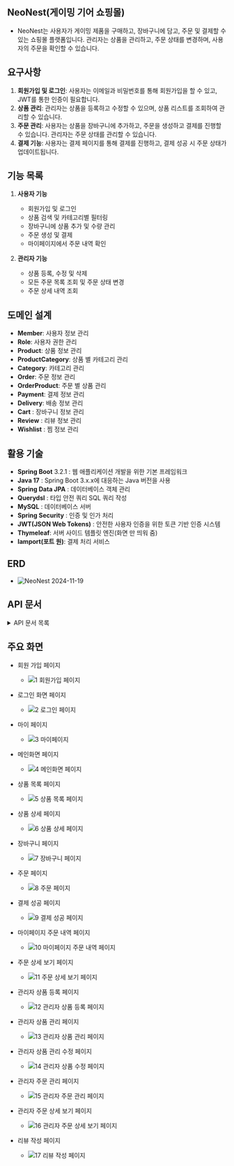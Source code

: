 ## NeoNest(게이밍 기어 쇼핑몰)
- NeoNest는 사용자가 게이밍 제품을 구매하고, 장바구니에 담고, 주문 및 결제할 수 있는 쇼핑몰 플랫폼입니다. 관리자는 상품을 관리하고, 주문 상태를 변경하며, 사용자의 주문을 확인할 수 있습니다.

## 요구사항
1) **회원가입 및 로그인**: 사용자는 이메일과 비밀번호를 통해 회원가입을 할 수 있고, JWT를 통한 인증이 필요합니다.
2) **상품 관리**: 관리자는 상품을 등록하고 수정할 수 있으며, 상품 리스트를 조회하여 관리할 수 있습니다.
3) **주문 관리**: 사용자는 상품을 장바구니에 추가하고, 주문을 생성하고 결제를 진행할 수 있습니다. 관리자는 주문 상태를 관리할 수 있습니다.
4) **결제 기능**: 사용자는 결제 페이지를 통해 결제를 진행하고, 결제 성공 시 주문 상태가 업데이트됩니다.

## 기능 목록
1) **사용자 기능**
   - 회원가입 및 로그인
   - 상품 검색 및 카테고리별 필터링
   - 장바구니에 상품 추가 및 수량 관리
   - 주문 생성 및 결제
   - 마이페이지에서 주문 내역 확인

2) **관리자 기능**
   - 상품 등록, 수정 및 삭제
   - 모든 주문 목록 조회 및 주문 상태 변경
   - 주문 상세 내역 조회

## 도메인 설계
- **Member**: 사용자 정보 관리
- **Role**: 사용자 권한 관리
- **Product**: 상품 정보 관리
- **ProductCategory**: 상품 별 카테고리 관리
- **Category**: 카테고리 관리
- **Order**: 주문 정보 관리
- **OrderProduct**: 주문 별 상품 관리
- **Payment**: 결제 정보 관리
- **Delivery**: 배송 정보 관리
- **Cart** : 장바구니 정보 관리
- **Review** : 리뷰 정보 관리
- **Wishlist** : 찜 정보 관리

## 활용 기술
- **Spring Boot** 3.2.1 : 웹 애플리케이션 개발을 위한 기본 프레임워크
- **Java 17** : Spring Boot 3.x.x에 대응하는 Java 버전을 사용
- **Spring Data JPA** : 데이터베이스 객체 관리
- **Querydsl** : 타입 안전 쿼리 SQL 쿼리 작성
- **MySQL** : 데이터베이스 서버
- **Spring Security** : 인증 및 인가 처리
- **JWT(JSON Web Tokens)** : 안전한 사용자 인증을 위한 토큰 기반 인증 시스템
- **Thymeleaf**: 서버 사이드 템플릿 엔진(화면 만 띄워 줌)
- **Iamport(포트 원)**: 결제 처리 서비스

## ERD
- ![NeoNest 2024-11-19](https://github.com/user-attachments/assets/e96dc3f9-316d-4c59-8cd5-101b3e78e757)


## API 문서
<details markdown="1">
  <summary>API 문서 목록</summary>

사용자 정보 생성
- URL: `/api/member`
- Method: `POST`
- Description: 회원 가입을 통해 사용자 정보를 생성합니다.
- RequestBody:
  - memberName (String, required): 사용자 이름(ID)
  - password (String, required): 비밀번호
  - email (String, required): 이메일
  - name (String, required): 이름
  - age (String, required): 나이
  - phoneNumber (String, required): 연락처
  - address (String, required): 주소
  - detailAddress (String, required): 상세 주소
  - extraAddress (String, required): 참고 주소
  - postcode (String, required): 우편번호

사용자 정보 조회
- URL: `/api/member`
- Method: `GET`
- Description: 마이 프로필에서 사용자의 정보를 조회합니다.
- Headers:
  - Authorization: Bearer {token}: 쿠키에 JWT 토큰 포함

사용자 정보 수정
- URL: `/api/member`
- Method: `PATCH`
- Description: 사용자 정보 수정 요청을 통해 사용자 정보를 수정합니다.
- Headers:
  - Authorization: Bearer {token}: 쿠키에 JWT 토큰 포함
- RequestBody:
  - name (String, required): 이름
  - email (String, required): 이메일
  - age (String, required): 나이
  - phoneNumber (String, required): 연락처
  - address (String, required): 주소
  - detailAddress (String, required): 상세 주소
  - extraAddress (String, required): 참고 주소
  - postcode (String, required): 우편번호

사용자 로그인 식별 정보 조회
- URL: `/api/member/info`
- Method: `GET`
- Description: 페이지에서 사용자의 식별 정보를 조회합니다.
- Headers:
  - Authorization: Bearer {token}: 쿠키에 JWT 토큰 포함

상품 등록
- URL: `/api/products`
- Method: `POST`
- Description: 새로운 상품을 등록합니다.
- RequestParam:
  - image (MultipartFile, optional): 등록할 상품 이미지
- RequestPart:
  - productDto (ProductEditDto, required): 상품 정보
    - name (String, required): 이름
    - price (Long, required): 가격
    - stockQuantity (int, required): 재고 수량
    - description (String, required): 설명
    - category (String, required): 카테고리

상품 수정
- URL: `/api/products/{productId}`
- Method: `PATCH`
- Description: 기존 상품의 정보를 수정합니다.
- PathVariable:
  - productId (Long, required)
- RequestParam:
  - image (MultipartFile, optional): 변경할 상품 이미지
- RequestPart:
  - productEditDto (ProductEditDto, required): 상품 정보
    - name (String, required): 이름
    - price (Long, required): 가격
    - stockQuantity (int, required): 재고 수량
    - description (String, required): 설명
    - category (String, required): 카테고리

상품 목록 조회
- URL: `/api/products?category={}&sort={}`
- Method: `GET`
- Description: 상품 목록을 조회합니다.
- RequestParam:
  - category(String, optional): 카테고리
  - sort(String, optional): 정렬 정보

특정 상품 조회
- URL: `/api/products/{productId}`
- Method: `GET`
- Description: 특정 상품을 조회합니다.
- PathVariable
  - productId(String, required): 상품 ID

상품 이미지 조회
- URL: `/api/products/images/{filename}`
- Method: `GET`
- Description: 특정 상품의 이미지를 조회합니다.
- PathVariable
  - filename(String, required): 파일 이름

관리자 페이지 상품 목록 조회
- URL: `/api/admin/products`
- Method: `GET`
- Description: 관리자 페이지에서 상품 목록을 조회합니다.

관리자 페이지 상품 조회
- URL: `/admin/products/{productId}`
- Method: `GET`
- Description: 관리자 페이지에서 특정 상품을 조회합니다.
- PathVariable
  - productId(Long, required): 상품 ID

주문 생성
- URL: `/api/orders`
- Method: `POST`
- Description: 장바구니에 담긴 혹은 상품 상세 페이지에서 주문을 생성합니다.
- RequestBody:
  - orderCreateDto (OrderCreateDto, required): 장바구니 항목 ID 리스트
    - memberId (Long, required): 멤버 ID
      - orderItems (List<OrderItemDto>, required): 결제 방식
        - cartId(Long, optional): 장바구니 ID
        - productId(Long, required): 상품 ID
        - quantity(int, required): 수량

특정 주문 조회
- URL: `/orders/{orderUid}`
- Method: `GET`
- Description: 특정 주문을 조회합니다.
- PathVariable:
  - orderUid (String, required): 오더 UID

마이페이지 주문 조회
- URL: `/mypage/orders`
- Method: `GET`
- Description: 마이페이지에서의 주문들을 조회합니다.

마이페이지 특정 주문 조회
- URL: `/mypage/orders/{orderUid}`
- Method: `GET`
- Description: 마이페이지에서의 특정 주문을 조회합니다.
- PathVariable:
  - orderUid (String, required): 오더 UID

관리자 주문 조회
- URL: `/admin/orders`
- Method: `GET`
- Description: 관리자페이지에서 주문들을 조회합니다.

관리자 페이지 특정 주문 조회
- URL: `/admin/orders/{orderId}`
- Method: `GET`
- Description: 관리자페이지에서 특정 주문을 조회합니다.
- PathVariable:
  - orderId (String, required): 주문 ID

주문 상태 변경
- URL: `/admin/orders/{orderId}/orderStatus`
- Method: `PATCH`
- Description: 관리자페이지에서 특정 주문의 상태를 변경합니다.
- PathVariable:
  - orderId (String, required): 오더 ID
- RequestBody
  - statusCode (Map<String,String, required): 상태 변경 코드

결제 정보 리턴
- URL: `/api/payment`
- Method: `PATCH`
- Description: 결제를 정보 서버로 보냅니다.
- RequestBody
  - request (PaymentCallbackRequest, required): 상태 변경 코드
    - paymentUid (String, required): 결제 UID
    - orderUid (String, required): 주문 UID
    - payMethod (String, required): 결제 방법
    - recipientName (String, required): 결제자 이름
    - phoneNumber (String, required): 결제자 핸드폰 번호
    - postcode (String, required): 결제자 우편 번호
    - address (String, required): 결제자 주소
    - deliveryRequest (String, required): 요청사항
    - paymentItems (List<PaymentItemDto>, required): 결제 상품 DTO

결제 정보 가져오기
- URL: `/api/payment`
- Method: `PATCH`
- Description: 서버 저장된 결제 정보를 조회합니다.
- PathVariable
  - orderUid (String, required): 주문 UID

결제 정보 가져오기
- URL: `/success/{orderUid}`
- Method: `PATCH`
- Description: 결제 성공 후 결제 페이지 정보 리턴.
- PathVariable
  - orderUid (String, required): 주문 UID

장바구니 생성
- URL: `/api/cart`
- Method: `POST`
- Description: 장바구니를 생성합니다.
- RequestBody:
  - cartCreateDto (CartCreateDto, required): 장바구니 생성 DTO

장바구니 조회
- URL: `/api/cart`
- Method: `GET`
- Description: 장바구니를 조회합니다.

장바구니 수정
- URL: `/api/cart`
- Method: `PATCH`
- Description: 장바구니에 있는 상품의 수량을 수정합니다.
- RequestBody:
  - cartUpdateDto (CartUpdateDto, required): 장바구니 업데이트 DTO

장바구니 항목 삭제
- URL: `/api/cart/{cartId}`
- Method: `DELETE`
- Description: 장바구니에서 특정 상품을 제거합니다.
- PathVariable:
  - cartId (Long, required): 장바구니 항목 ID

리뷰 생성
- URL: `/api/reviews`
- Method: `POST`
- Description: 장바구니에서 특정 상품을 제거합니다.
- RequestBody:
  - reviewCreateDto (ReviewCreateDto, required): 리뷰 생성 DTO

주문 상품 리뷰 조회
- URL: `/api/reviews/{orderUid}/{productId}`
- Method: `GET`
- Description: 주문 상품에서 리뷰를 조회합니다.
- PathVariable:
  - orderUid (String, required): 주문 ID
  - productId (Long, required): 상품 ID

상품 리뷰 조회
- URL: `/api/products/{productId}/reviews`
- Method: `GET`
- Description: 상품에서 리뷰를 조회합니다.
- PathVariable:
  - productId (Long, required): 상품 ID

상품 찜 목록 추가(생성)
- URL: `/api/wishlist`
- Method: `POST`
- Description: 찜 목록에 추가(생성)합니다.
- RequestBody:
  - wishlistAddDto (WishlistAddDto, required): 찜 목록 추가 DTO

상품 찜 목록 확인(가져오기)
- URL: `/api/wishlist/{productId}`
- Method: `GET`
- Description: 찜 목록을 가져옵니다.
- PathVariable:
  - productId (Long, required): 상품 ID

상품 찜 목록 제거
- URL: `/api/wishlist/{productId}`
- Method: `GET`
- Description: 상품을 찜 목록에서 제거 합니다.
- PathVariable:
  - productId (Long, required): 상품 ID 

마이페이지 대시보드
- URL: `/api/mypage/summary`
- Method: `GET`
- Description: 마이페이지 대시보드의 
- PathVariable:
  - productId (Long, required): 상품 ID

</details>

## 주요 화면
- 회원 가입 페이지
  - ![1  회원가입 페이지](https://github.com/user-attachments/assets/428efab0-042e-451e-b4c8-cfd4108b0889)

- 로그인 화면 페이지
  - ![2  로그인 페이지](https://github.com/user-attachments/assets/eb7c8d53-d17e-4a1b-8c5a-887dcf3ecf90)

- 마이 페이지
  - ![3  마이페이지](https://github.com/user-attachments/assets/0434dc66-70c3-4c97-9aab-6be287313b9d)

- 메인화면 페이지
  - ![4  메인화면 페이지](https://github.com/user-attachments/assets/0e89c64e-bf2a-416c-8fde-2f163443f3a1)

- 상품 목록 페이지
  - ![5  상품 목록 페이지](https://github.com/user-attachments/assets/fa49599e-b426-4736-adbb-bde1f4ec1730)

- 상품 상세 페이지
  - ![6  상품 상세 페이지](https://github.com/user-attachments/assets/e4cd318b-8b15-422f-8a3c-4caac693a876)

- 장바구니 페이지
  - ![7  장바구니 페이지](https://github.com/user-attachments/assets/bf9f0ea7-51e4-41be-9828-51b4647b7f77)

- 주문 페이지
  - ![8  주문 페이지](https://github.com/user-attachments/assets/08794ee4-7e76-4a43-9a3e-96aee55ec7c8)

- 결제 성공 페이지
  - ![9  결제 성공 페이지](https://github.com/user-attachments/assets/6efa3aff-64d6-41db-98b2-0c244a8c5b6b)

- 마이페이지 주문 내역 페이지
  - ![10  마이페이지 주문 내역 페이지](https://github.com/user-attachments/assets/89b485de-a989-437b-9c9f-9dd22050a88f)

- 주문 상세 보기 페이지
  - ![11  주문 상세 보기 페이지](https://github.com/user-attachments/assets/f929b09c-1d56-4b98-bc11-f567abdb5a3d)

- 관리자 상품 등록 페이지
  - ![12  관리자 상품 등록 페이지](https://github.com/user-attachments/assets/0c6be0ae-b518-4118-877d-91f8c3f8f9bb)

- 관리자 상품 관리 페이지
  - ![13  관리자 상품 관리 페이지](https://github.com/user-attachments/assets/6de83fd1-0e1b-483b-989d-145daed172c8)

- 관리자 상품 관리 수정 페이지
  - ![14  관리자 상품 수정 페이지](https://github.com/user-attachments/assets/06f776a9-a0fb-45d3-9834-87f9bd362f82)

- 관리자 주문 관리 페이지
  - ![15  관리자 주문 관리 페이지](https://github.com/user-attachments/assets/d9579734-8734-472a-b8f5-e9fba5a2d45c)

- 관리자 주문 상세 보기 페이지
  - ![16  관리자 주문 상세 보기 페이지](https://github.com/user-attachments/assets/5af94a39-21ce-4bc4-b5a5-bfb1041d7c39)

- 리뷰 작성 페이지
  - ![17  리뷰 작성 페이지](https://github.com/user-attachments/assets/a04c99ca-e7fd-4252-a454-2179d396ff97)



